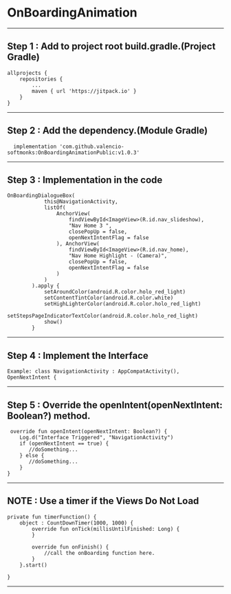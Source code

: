 # OnBoardingAnimation 

----------
Step 1 : Add to project root build.gradle.(Project Gradle)
----------
	allprojects {
		repositories {
			...
			maven { url 'https://jitpack.io' }
		}
	}
----------
Step 2 : Add the dependency.(Module Gradle)
----------
	  implementation 'com.github.valencio-softmonks:OnBoardingAnimationPublic:v1.0.3'

----------
Step 3 : Implementation in the code
----------
	OnBoardingDialogueBox(
                this@NavigationActivity,
                listOf(
                    AnchorView(
                        findViewById<ImageView>(R.id.nav_slideshow),
                        "Nav Home 3 ",
                        closePopUp = false,
                        openNextIntentFlag = false
                    ), AnchorView(
                        findViewById<ImageView>(R.id.nav_home),
                        "Nav Home Highlight - (Camera)",
                        closePopUp = false,
                        openNextIntentFlag = false
                    )
                )
            ).apply {
                setAroundColor(android.R.color.holo_red_light)
                setContentTintColor(android.R.color.white)
                setHighLighterColor(android.R.color.holo_red_light)
                setStepsPageIndicatorTextColor(android.R.color.holo_red_light)
                show()
            }
----------
Step 4 : Implement the Interface
----------
	Example: class NavigationActivity : AppCompatActivity(), OpenNextIntent {
----------
Step 5 : Override the openIntent(openNextIntent: Boolean?) method.
----------
	 override fun openIntent(openNextIntent: Boolean?) {
        Log.d("Interface Triggered", "NavigationActivity")
        if (openNextIntent == true) {
           //doSomething...
        } else {
           //doSomething...
        }
    }
----------
NOTE : Use a timer if the Views Do Not Load
----------
	private fun timerFunction() {
        object : CountDownTimer(1000, 1000) {
            override fun onTick(millisUntilFinished: Long) {
            }

            override fun onFinish() {
                //call the onBoarding function here.
            }
        }.start()

    }
----------
